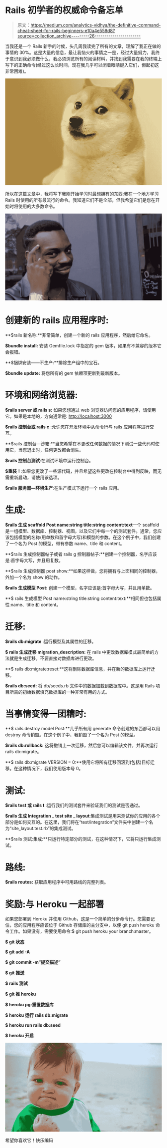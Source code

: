 # Rails 初学者的权威命令备忘单

> 原文：<https://medium.com/analytics-vidhya/the-definitive-command-cheat-sheet-for-rails-beginners-e10a4e558d8?source=collection_archive---------26----------------------->

当我还是一个 Rails 新手的时候，头几周我读完了所有的文章，理解了我正在做的事情的 30%。这是大量的信息，最让我恼火的事情之一是，经过大量努力，我终于意识到我必须做什么，我必须浏览所有的阅读材料，并找到我需要在我的终端上写下的正确命令(经过这么长时间，现在我几乎可以闭着眼睛键入它们，但起初这非常困难)。

![](img/21e708a59fd57ca7822de471aa10ecb2.png)

所以在这篇文章中，我将写下我刚开始学习时最想拥有的东西:我在一个地方学习 Rails 时使用的所有最流行的命令。我知道它们不是全部，但我希望它们是您在开始时将使用的大多数命令。

![](img/14b369ba78e0af271b947bb05c44efb9.png)

# 创建新的 rails 应用程序时:

**$rails 新名称:**非常简单，创建一个新的 rails 应用程序，然后给它命名。

**$bundle install:** 安装 Gemfile.lock 中指定的 gem 版本，如果有不兼容的版本它会报错。

**$捆绑安装——不生产:**排除生产组中的宝石。

**$bundle update:** 将您所有的 gem 依赖项更新到最新版本。

# 环境和网络浏览器:

**$rails server 或 rails s:** 如果您想通过 web 浏览器访问您的应用程序，请使用它。如果是本地的，方向通常是: [http://localhost:3000](http://localhost:3000)

**$rails 控制台或 rails c** :允许您在开发环境中从命令行与 rails 应用程序进行交互。

**$rails 控制台—沙箱:**当您希望在不更改任何数据的情况下测试一些代码时使用它，当您退出时，任何更改都会消失。

**$rails 控制台测试**:在测试环境中运行控制台。

**$重装！**:如果您更改了一些源代码，并且希望这些更改在控制台中得到反映，而无需重新启动，请使用该选项。

**$rails 服务器—环境生产**:在生产模式下运行一个 rails 应用。

# 生成:

**$rails 生成 scaffold Post name:string title:string content:text**一个 scaffold 是一组模型、数据库、控制器、视图，以及它们中每一个的测试套件。通常，您应该包括模型的名称(用单数和首字母大写)和模型的参数。在这个例子中，我们创建了一个名为 Post 的模型，带有参数 name、title 和 content。

**$rails 生成控制器帖子或者 rails g 控制器帖子:**创建一个控制器，名字应该是:首字母大写，并且用复数。

**$rails 生成控制器 post show:**如果这样做，您将拥有与上面相同的控制器，外加一个名为 show 的动作。

**$rails 生成模型 Post:** 创建一个模型，名字应该是:首字母大写，并且用单数。

**$ rails 生成模型 Post name:string title:string content:text:**相同但也包括属性:name、title 和 content。

# 迁移:

**$rails db:migrate** :运行模型及其属性的迁移。

**$ rails 生成迁移 migration_description:** 在 rails 中更改数据库模式最简单的方法就是生成迁移。不要直接对数据库进行更改。

**$ rails db:migrate:reset:**这将删除数据库信息，并在新的数据库上运行迁移。

**$rails db:seed:** 将 db/seeds.rb 文件中的数据加载到数据库中。这是用 Rails 项目所需的初始数据填充数据库的一种非常有用的方式。

# 当事情变得一团糟时:

**$ rails destroy model Post:**几乎所有用 generate 命令创建的东西都可以用 destroy 命令销毁。在这个例子中，我销毁了一个名为 Post 的模型。

**$rails db:rollback:** 这将撤销上一次迁移，然后您可以编辑该文件，并再次运行 rails db:migrate。

**$ rails db:migrate VERSION = 0:**使用它将所有迁移回滚到(包括)目标迁移。在这种情况下，我们使用版本号 0。

# 测试:

**$rails test 或 rails t** :运行我们的测试套件来验证我们的测试是否通过。

**$rails 生成 Integration _ test site _ layout**:集成测试是用来测试你的应用的各个部分是如何交互的。在这里，我们将在“test/integration”文件夹中创建一个名为“site_layout.test.rb”的集成测试。

**$rails 测试:集成:**只运行特定部分的测试，在这种情况下，它将只运行集成测试。

# 路线:

**$rails routes:** 获取应用程序中可用路线的完整列表。

# 奖励:与 Heroku 一起部署

如果您部署到 Heroku 并使用 Github，这是一个简单的分步命令行。您需要记住，您的应用程序应该位于 Github 存储库的主分支中，以便 git push heroku 命令工作。如果没有，需要使用命令:$ git push heroku your branch:master。

**$ git 状态**

**$ git add -A**

**$ git commit -m“提交描述”**

**$ git 推送**

**$ rails 测试**

**$ git 推 heroku**

**$ heroku pg:重置数据库**

**$ heroku 运行 rails db:migrate**

**$ heroku run rails db:seed**

**$ heroku 开启**

![](img/c9854b311a0b99e639116d8a98638034.png)

希望你喜欢它！快乐编码